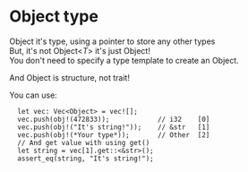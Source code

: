 # Object type

Object it's type, using a pointer to store any other types    
But, it's not Object<*T*> it's just Object!    
You don't need to specify a type template to create an Object.    

And Object is structure, not trait!

You can use:
```
  let vec: Vec<Object> = vec![];  
  vec.push(obj!(472833));            // i32    [0]   
  vec.push(obj!("It's string!"));    // &str   [1]  
  vec.push(obj!(*Your type*));       // Other  [2]  
  // And get value with using get()  
  let string = vec[1].get::<&str>();  
  assert_eq(string, "It's string!");  
```
